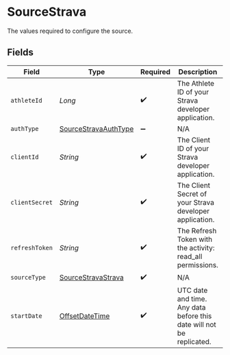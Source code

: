 # SourceStrava

The values required to configure the source.


## Fields

| Field                                                                                     | Type                                                                                      | Required                                                                                  | Description                                                                               | Example                                                                                   |
| ----------------------------------------------------------------------------------------- | ----------------------------------------------------------------------------------------- | ----------------------------------------------------------------------------------------- | ----------------------------------------------------------------------------------------- | ----------------------------------------------------------------------------------------- |
| `athleteId`                                                                               | *Long*                                                                                    | :heavy_check_mark:                                                                        | The Athlete ID of your Strava developer application.                                      | 17831421                                                                                  |
| `authType`                                                                                | [SourceStravaAuthType](../../models/shared/SourceStravaAuthType.md)                       | :heavy_minus_sign:                                                                        | N/A                                                                                       |                                                                                           |
| `clientId`                                                                                | *String*                                                                                  | :heavy_check_mark:                                                                        | The Client ID of your Strava developer application.                                       | 12345                                                                                     |
| `clientSecret`                                                                            | *String*                                                                                  | :heavy_check_mark:                                                                        | The Client Secret of your Strava developer application.                                   | fc6243f283e51f6ca989aab298b17da125496f50                                                  |
| `refreshToken`                                                                            | *String*                                                                                  | :heavy_check_mark:                                                                        | The Refresh Token with the activity: read_all permissions.                                | fc6243f283e51f6ca989aab298b17da125496f50                                                  |
| `sourceType`                                                                              | [SourceStravaStrava](../../models/shared/SourceStravaStrava.md)                           | :heavy_check_mark:                                                                        | N/A                                                                                       |                                                                                           |
| `startDate`                                                                               | [OffsetDateTime](https://docs.oracle.com/javase/8/docs/api/java/time/OffsetDateTime.html) | :heavy_check_mark:                                                                        | UTC date and time. Any data before this date will not be replicated.                      | 2021-03-01T00:00:00Z                                                                      |